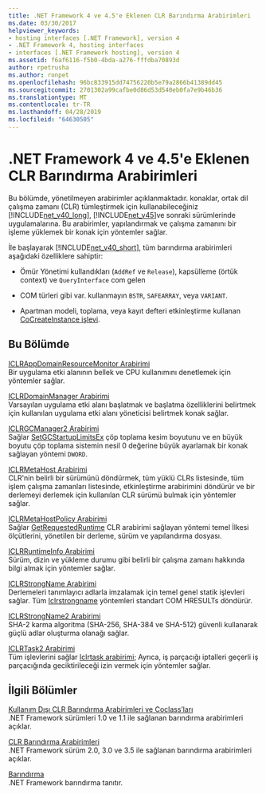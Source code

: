 ```yaml
---
title: .NET Framework 4 ve 4.5'e Eklenen CLR Barındırma Arabirimleri
ms.date: 03/30/2017
helpviewer_keywords:
- hosting interfaces [.NET Framework], version 4
- .NET Framework 4, hosting interfaces
- interfaces [.NET Framework hosting], version 4
ms.assetid: f6af6116-f5b0-4bda-a276-fffdba70893d
author: rpetrusha
ms.author: ronpet
ms.openlocfilehash: 96bc833915dd74756220b5e79a2866b41389dd45
ms.sourcegitcommit: 2701302a99cafbe0d86d53d540eb0fa7e9b46b36
ms.translationtype: MT
ms.contentlocale: tr-TR
ms.lasthandoff: 04/28/2019
ms.locfileid: "64630505"
---
```

# <a name="clr-hosting-interfaces-added-in-the-net-framework-4-and-45"></a>.NET Framework 4 ve 4.5'e Eklenen CLR Barındırma Arabirimleri
Bu bölümde, yönetilmeyen arabirimler açıklanmaktadır. konaklar, ortak dil çalışma zamanı (CLR) tümleştirmek için kullanabileceğiniz [!INCLUDE[net_v40_long](../../../../includes/net-v40-long-md.md)], [!INCLUDE[net_v45](../../../../includes/net-v45-md.md)]ve sonraki sürümlerinde uygulamalarına. Bu arabirimler, yapılandırmak ve çalışma zamanını bir işleme yüklemek bir konak için yöntemler sağlar.  
  
 İle başlayarak [!INCLUDE[net_v40_short](../../../../includes/net-v40-short-md.md)], tüm barındırma arabirimleri aşağıdaki özelliklere sahiptir:  
  
- Ömür Yönetimi kullandıkları (`AddRef` ve `Release`), kapsülleme (örtük context) ve `QueryInterface` com gelen  
  
- COM türleri gibi var. kullanmayın `BSTR`, `SAFEARRAY`, veya `VARIANT`.  
  
- Apartman modeli, toplama, veya kayıt defteri etkinleştirme kullanan [CoCreateInstance işlevi](https://go.microsoft.com/fwlink/?LinkId=142894).  
  
## <a name="in-this-section"></a>Bu Bölümde  
 [ICLRAppDomainResourceMonitor Arabirimi](../../../../docs/framework/unmanaged-api/hosting/iclrappdomainresourcemonitor-interface.md)  
 Bir uygulama etki alanının bellek ve CPU kullanımını denetlemek için yöntemler sağlar.  
  
 [ICLRDomainManager Arabirimi](../../../../docs/framework/unmanaged-api/hosting/iclrdomainmanager-interface.md)  
 Varsayılan uygulama etki alanı başlatmak ve başlatma özelliklerini belirtmek için kullanılan uygulama etki alanı yöneticisi belirtmek konak sağlar.  
  
 [ICLRGCManager2 Arabirimi](../../../../docs/framework/unmanaged-api/hosting/iclrgcmanager2-interface.md)  
 Sağlar [SetGCStartupLimitsEx](../../../../docs/framework/unmanaged-api/hosting/iclrgcmanager2-setgcstartuplimitsex-method.md) çöp toplama kesim boyutunu ve en büyük boyutu çöp toplama sistemin nesil 0 değerine büyük ayarlamak bir konak sağlayan yöntemi `DWORD`.  
  
 [ICLRMetaHost Arabirimi](../../../../docs/framework/unmanaged-api/hosting/iclrmetahost-interface.md)  
 CLR'nin belirli bir sürümünü döndürmek, tüm yüklü CLRs listesinde, tüm işlem çalışma zamanları listesinde, etkinleştirme arabirimini döndürür ve bir derlemeyi derlemek için kullanılan CLR sürümü bulmak için yöntemler sağlar.  
  
 [ICLRMetaHostPolicy Arabirimi](../../../../docs/framework/unmanaged-api/hosting/iclrmetahostpolicy-interface.md)  
 Sağlar [GetRequestedRuntime](../../../../docs/framework/unmanaged-api/hosting/iclrmetahostpolicy-getrequestedruntime-method.md) CLR arabirimi sağlayan yöntemi temel İlkesi ölçütlerini, yönetilen bir derleme, sürüm ve yapılandırma dosyası.  
  
 [ICLRRuntimeInfo Arabirimi](../../../../docs/framework/unmanaged-api/hosting/iclrruntimeinfo-interface.md)  
 Sürüm, dizin ve yükleme durumu gibi belirli bir çalışma zamanı hakkında bilgi almak için yöntemler sağlar.  
  
 [ICLRStrongName Arabirimi](../../../../docs/framework/unmanaged-api/hosting/iclrstrongname-interface.md)  
 Derlemeleri tanımlayıcı adlarla imzalamak için temel genel statik işlevleri sağlar. Tüm [Iclrstrongname](../../../../docs/framework/unmanaged-api/hosting/iclrstrongname-interface.md) yöntemleri standart COM HRESULTs döndürür.  
  
 [ICLRStrongName2 Arabirimi](../../../../docs/framework/unmanaged-api/hosting/iclrstrongname2-interface.md)  
 SHA-2 karma algoritma (SHA-256, SHA-384 ve SHA-512) güvenli kullanarak güçlü adlar oluşturma olanağı sağlar.  
  
 [ICLRTask2 Arabirimi](../../../../docs/framework/unmanaged-api/hosting/iclrtask2-interface.md)  
 Tüm işlevlerini sağlar [Iclrtask arabirimi](../../../../docs/framework/unmanaged-api/hosting/iclrtask-interface.md); Ayrıca, iş parçacığı iptalleri geçerli iş parçacığında geciktirileceği izin vermek için yöntemler sağlar.  
  
## <a name="related-sections"></a>İlgili Bölümler  
 [Kullanım Dışı CLR Barındırma Arabirimleri ve Coclass’ları](../../../../docs/framework/unmanaged-api/hosting/deprecated-clr-hosting-interfaces-and-coclasses.md)  
 .NET Framework sürümleri 1.0 ve 1.1 ile sağlanan barındırma arabirimleri açıklar.  
  
 [CLR Barındırma Arabirimleri](../../../../docs/framework/unmanaged-api/hosting/clr-hosting-interfaces.md)  
 .NET Framework sürüm 2.0, 3.0 ve 3.5 ile sağlanan barındırma arabirimleri açıklar.  
  
 [Barındırma](../../../../docs/framework/unmanaged-api/hosting/index.md)  
 .NET Framework barındırma tanıtır.
